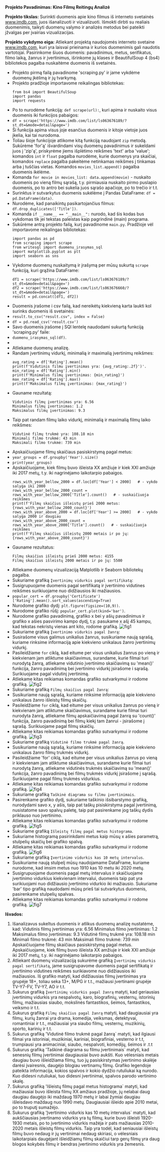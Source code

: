 **Projekto Pavadinimas: Kino Filmų Reitingų Analizė**

**Projekto tikslas:** Surinkti duomenis apie kino filmus iš interneto svetainės www.imdb.com, juos išanalizuoti ir vizualizuoti. Išmokti dirbti su realiais duomenimis, taikyti duomenų valymo ir analizės metodus bei pateikti įžvalgas per įvairias vizualizacijas.

**Projekto vykdymo eiga:**
Atliekant projektą naudojomės interneto svetaine www.imdb.com, kuri yra laisvai prieinama ir kurios duomenimis gali naudotis vartotojai. Pasirinkome šiuos duomenis: pavadinimus, metus, serifikatus, filmo laiką, žanrus ir įvertinimus, išrinkome jų klases ir BeautifulSoup 4 (bs4) bibliotekos pagalba nuskaitėme duomenis iš svetainės. 
- Projekto pirmą failą pavadinome 'scraping.py' ir jame vykdėme duomenų įkėlimą ir jų tvarkymą.
- Projekto pradžioje importavome reikalingas bibliotekas:
  ```
  from bs4 import BeautifulSoup
  import pandas
  import requests
  ```
- Po to nurodėme funkciją: `def scrape(url):`, kuri apima ir nuskaito visus duomenis iki funkcijos pabaigos:
- `df = scrape('https://www.imdb.com/list/ls063676189/?st_dt=&mode=detail&page=')`
- Ši funkcija apima visus joje esančius duomenis ir kitoje vietoje juos įkelia, kai tai nurodoma.
- Toliau šioje funkcijoje atlikome kitą funkciją naudojant `zip` metodą. Sukūrėme 'for'ą' išvardindami visų duomenų pavadinimus ir sukeldami juos į 'zip'ą', priskyrėme jiems išplėtimo reikšmes 'text' arba 'value'; komandos `int` ir `float` pagalba nurodėme, kurie duomenys yra skaičiai, komandos `replace` pagalba pakeitėme netinkamas reikšmes į tinkamas arba į tuščias vietas. Komandos `movies_list.append()` pagalba duomenis ikėlėme.
- Komanda `for movie in movies_list: data.append(movie)` - nuskaito duomenis po vieną filmų sąrašą, t.y. pirmiausia nuskaito pirmo puslapio duomenis, po to antro bei sukelia juos sąrašo apačioje, po to trečio ir t.t.
- Surinktus ir sutvarkytus duomenis sukėlėme į Pandas DataFrame: `df = pd.DataFrame(data)`.
- Nurodėme, kad panaikintų pasikartojančius filmus: `df.drop_duplicates(['Title'])`.
- Komanda `if __name__ == "__main__":` nurodo, kad šis kodas bus vykdomas tik jei tekstas paleistas kaip pagrindinė (main) programa.
- Sukūrėme antrą projekto failą, kurį pavadinome `main.py`. Pradžioje vėl importavome reikalingas bibliotekas:
  ```
  import pandas as pd
  from scraping import scrape
  from writesql import duomenu_irasymas_sql
  import matplotlib.pyplot as plt
  import seaborn as sns
  ```
- Vykdome duomenų nuskaitymą ir įrašymą per mūsų sukurtą `scrape` funkciją, kuri grąžina DataFrame:
  ```
  df1 = scrape('https://www.imdb.com/list/ls063676189/?st_dt=&mode=detail&page=')
  df2 = scrape('https://www.imdb.com/list/ls063676660/?st_dt=&mode=detail&page=')
  result = pd.concat([df1, df2])
  ```
- Duomenis įrašome i csv failą, kad nereikėtų kiekvieną karta laukti kol surinks duomenis iš svetainės:
- `result.to_csv("result.csv", index = False)`
- `df = pd.read_csv('result.csv')`
- Savo duomenis įrašome į SQl lentelę naudodami sukurtą funkciją 'scraping.py' faile:
- `duomenu_irasymas_sql(df)`.
- 
- Atliekame duomenų analizę.
- Randam įvertinimų vidurkį, minimalią ir maximalią įvertinimų reikšmes:
  ```
  avg_rating = df['Rating'].mean()     
  print(f'Vidutinis filmu įvertinimas yra: {avg_rating:.2f}')'.
  min_rating = df['Rating'].min()
  print(f'Minimalus filmų įvertinimas: {min_rating}')
  max_rating = df['Rating'].max()
  print(f'Maksimalus filmų įvertinimas: {max_rating}')
  ```
- Gauname rezultatą:
  ```
  Vidutinis filmų įvertinimas yra: 6.56
  Minimalus filmų įvertinimas: 1.2
  Maksimalus filmų įvertinimas: 9.3
  ```
- Taip pat randam filmų laiko vidurkį, minimalią ir maximalią filmų laiko reikšmes:
  ```
  Vidutinė filmų trukmė yra: 108.18 min
  Minimali filmo trukmė: 43 min
  Maksimali filmo trukmė: 739 min
  ```
- Apskaičiuojame filmų skaičiaus pasiskirstymą pagal metus:
- `year_groups = df.groupby('Year').size()`
- `print(year_groups)`
- Apskaičiuojame, kiek filmų buvo išleista XX amžiuje ir kiek XXI amžiuje iki 2017 metų, t.y. iki nagrinėjamo laikotarpio pabaigos.
  ```
  rows_with_year_bellow_2000 = df.loc[df['Year'] < 2000]   # - vykdo salyga iki 2000
  rows_with_year_bellow_2000_count = rows_with_year_bellow_2000['Title'].count()   # - suskaičiuoja reikšmes
  print(f'Filmų skaičius išleistų prieš 2000 metus: {rows_with_year_bellow_2000_count}')
  rows_with_year_above_2000 = df.loc[df['Year'] >= 2000]   # - vykdo salyga 2000 ir daugiau
  rows_with_year_above_2000_count = rows_with_year_above_2000['Title'].count()   # - suskaičiuoja reikšmes
  print(f'Filmų skaičius išleistų 2000 metais ir po jų: {rows_with_year_above_2000_count}')
  ```
- Gauname rezultatus:
  ```
  Filmų skaičius išleistų prieš 2000 metus: 4155
  Filmų skaičius išleistų 2000 metais ir po jų: 5500
  ```
- Atliekame duomenų vizualizaciją Matplotlib ir Seaborn bibliotekų pagalba.
- Sukuriame grafiką `Įvertinimų vidurkis pagal sertifikatą`:
- Susigrupuojame duomenis pagal sertifikatą ir įvertinimo vidutines reikšmes surikiuojame nuo didžiausios iki mažiausios.
- `popular_cert = df.groupby('Certificate')['Rating'].mean().sort_values(ascending=True)`
- Nurodome grafiko dydį: `plt.figure(figsize=(10,9))`.
- Nurodome grafiko rūšį: `popular_cert.plot(kind='bar')`.
- Nurodome grafiko pavadinimą, grafiko x bei y ašių pavadinimus ir grafiko x ašies pasvirimo kampo dydį, t.y. pasukame x ašį 45 kampu, kad tekstas nekristų vienas ant kito, rodome grafiką.
 ![fig1](https://github.com/LaurynasBil/Final-Project/blob/main/fig1.png) 
- Sukuriame grafiką `Įvertinimo vidurkis pagal žanrą`:
- Susirašome visus galimus unikalius žanrus, susikuriame naują sąrašą, kuriame rinksime informaciją apie kiekvieno unikalaus žanro įvertinimų vidurkį.
- Pasileidžiame `for` ciklą, kad eitume per visus unikalius žanrus po vieną ir kiekvienam jam atliktume skaičiavimus, surandame, kurie filmai turi nurodytą žanrą, atliekame vidutinio įvertinimo skaičiavimą su 'mean()' funkcija, žanro pavadinimą bei įvertinimo vidurkį įsirašome i sąrašą. Surikiuojame pagal vidutinį įvertinimą.
- Atliekame kitas reikiamas komandas grafiko sutvarkymui ir rodome grafiką.
 ![fig2](https://github.com/LaurynasBil/Final-Project/blob/main/fig2.png) 
- Sukuriame grafiką `Filmų skaičius pagal žanrą`:
- Susikuriame naują sąrašą, kuriame rinksime informaciją apie kiekvieno unikalaus žanro išleistų filmų skaičių.
- Pasileidžiame `for` ciklą, kad eitume per visus unikalius žanrus po vieną ir kiekvienam jam atliktume skaičiavimus, surandame kurie filmai turi nurodyta žanrą, atliekame filmų apskaičiavimą pagal žanrą su 'count()' funkcija, žanro pavadinimą bei filmų kiekį tam žanrui - įsirašome į sąrašą. Surikiuojame pagal filmų skaičių.
- Atliekame kitas reikiamas komandas grafiko sutvarkymui ir rodome grafiką.
 ![fig3](https://github.com/LaurynasBil/Final-Project/blob/main/fig3.png)
- Sukuriame grafiką `Vidutinė filmo trukmė pagal žanrą`.
- Susikuriame naują sąrašą, kuriame rinksime informaciją apie kiekvieno unikalaus žanro filmų trukmės vidurkį.
- Pasileidžiame 'for' ciklą, kad eitume per visus unikalius žanrus po vieną ir kiekvienam jam atliktume skaičiavimus, surandame kurie filmai turi nurodytą žanrą, atliekame vidutinės trukmės skaičiavimą su 'mean()' funkcija, žanro pavadinimą bei filmų trukmės vidurkį įsirašome į sąrašą. Surikiuojame pagal filmų trukmės vidurkius.
- Atliekame kitas reikiamas komandas grafiko sutvarkymui ir rodome grafiką.
 ![fig4](https://github.com/LaurynasBil/Final-Project/blob/main/fig4.png)
- Sukuriame grafiką `Taškinė diagrama su filmu įvertinimais`.
- Pasirenkame grafiko dydį, sukuriame taškinio išsibarstymo grafiką, nurodydami savo x, y ašis, taip pat taškų pisiskirstyma pagal įvertinimą, nusistatome savo spalvų paletę, taip pat pasirenkame jog taškų dydis priklauso nuo įvertinimo.
- Atliekame kitas reikiamas komandas grafiko sutvarkymui ir rodome grafiką.
 ![fig5](https://github.com/LaurynasBil/Final-Project/blob/main/fig5.png)
- Sukuriame grafiką `Išleistų filmų pagal metus histograma`.
- Sukuriame histogramą pasirinkdami metus kaip mūsų x ašies parametrą, stulpelių skaičių bei grafiko spalvą.
- Atliekame kitas reikiamas komandas grafiko sutvarkymui ir rodome grafiką.
 ![fig6](https://github.com/LaurynasBil/Final-Project/blob/main/fig6.png)
- Sukuriame grafiką `Įvertinimo vidurkis kas 10 metų intervalus`.
- Susikuriame naują stulpelį mūsų naudojamame DataFrame, kuriame nurodome, kad imsim metus nuo 1910 kas 10 metu iki 2020 metų.
-  Susigrupuojame duomenis pagal metų intervalus ir skaičiuojame įvertinimo vidurkius kiekvienam intervalui, duomenis taip pat yra surikiuojami nuo didžiausio įvertinimo vidurkio iki mažiausio. Sukuriame 'bar' tipo grafiką naudodami mūsų prieš tai sutvarkytus duomenis, pasirenkame stulpelių spalvas.
- Atliekame kitas reikiamas komandas grafiko sutvarkymui ir rodome grafiką.
 ![fig7](https://github.com/LaurynasBil/Final-Project/blob/main/fig7.png)

**Išvados:**
1. Išanalizavus sukeltus duomenis ir atlikus duomenų analizę nustatėme, kad: 
  Vidutinis filmų įvertinimas yra: 6.56
  Minimalus filmo įvertinimas: 1.2
  Maksimalus filmo įvertinimas: 9.3
  Vidutinė filmų trukmė yra: 108.18 min
  Minimali filmo trukmė: 43 min
  Maksimali filmo trukmė: 739 min
  Apskaičiuojame filmų skaičiaus pasiskirstymą pagal metus.
  Apskaičiuojame, kiek filmų buvo išleista XX amžiuje ir kiek XXI amžiuje iki 2017 metų, t.y. iki nagrinėjamo laikotarpio pabaigos.
3. Atliekant duomenų vizualizaciją sukurėme grafiką `Įvertinimų vidurkis pagal sertifikatą`, jame susigrupavome duomenis pagal sertifikatą ir įvertinimo vidutines reikšmes surikiavome nuo didžiausios iki mažiausios. Iš grafiko matyti, kad didžiausias filmų įvertinimas yra grupėje 18+, toliau seka 13+, M/PG ir t.t., mažiausi įvertinami grupėje TV-Y7-FV, TV-Y7, AO ir t.t.
4. Sukurus grafiką `Įvertinimų vidurkis pagal žanrą` matyti, kad geriausias įvertinimų vidurkis yra nespalvotų, karo, biografinių, vesternų, istorinių filmų, mažiausias siaubo, mokslinės fantastikos, šeimos, fantastikos, veiksmo ir t.t.
5. Sukurus grafiką `Filmų skaičius pagal žanrą` matyti, kad daugiausiai yra filmų, kurių žanrai yra drama, komedija, veiksmas, detektyvai, romantiniai ir t.t., mažiausiai yra siaubo filmų, vesternų, muzikinių, sporto, karinių ir t.t.
6. Sukurus grafiką 'Vidutinė filmo trukmė pagal žanrą` matyti, kad ilgiausi filmai yra istoriniai, muzikiniai, kariniai, biografiniai, vesterno ir t.t, trumpiausi yra animaciniai, siaubo, nespalvoti, komedijų, šeimos ir .t.t
7. Sukurus grafiką 'Taškinė diagrama su filmu įvertinimais` matyti, kad senesnių filmų įvertinimai daugiausiai buvo aukšti. Kuo vėlesniais metais daugiau buvo išleidžiama filmų, tuo jų pasiskirstymas įvertinimo skalėje darėsi įvairesnis, daugėjo blogiau vertinamų filmų. Grafiko legendoje pateikta informacija, kokios spalvos ir kokio dydžio rutuliukai ką nurodo. Kuo didesni rutuliukai, tuo didesni įvertinimai, spalvos parodo vertinimo skalę.
8. Sukurus grafiką 'Išleistų filmų pagal metus histograma` matyti, kad mažiausiai buvo išleista filmų XX amžiaus pradžioje, jų nelabai daug daugiau daugėjo iki maždaug 1970 metų ir labai žymiai daugiau išleisdavo maždaug nuo 1990 metų. Daugiausiai išleido apie 2010 metai, po to truputį sumažėjo.
9. Sukurus grafiką 'Įvertinimo vidurkis kas 10 metų intervalus` matyti, kad aukščiausias įvertinamo vidurkis yra tų filmų, kurie buvo išleisti 1920-1930 metais, po to įvertinimo vidurkis mažėja ir pats mažiausias 2010-2020 metais išleistų filmų vidurkis. Taip yra todėl, kad seniausiai išleistų filmų buvo nedaug ir jų vertinimai nedaug skiriasi, o vėlesniais laikotarpiais daugėjant išleidžiamų filmų skaičiui tarp gerų filmų yra daug blogos kokybės filmų ir bendras įvertinimo vidurkis yra žemesnis.
